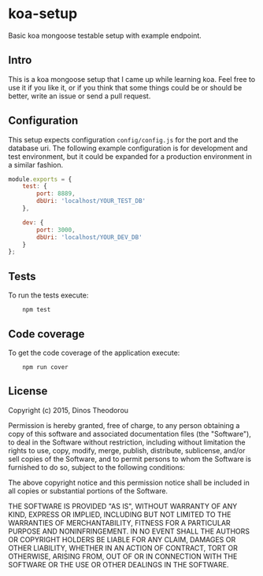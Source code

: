 # koa-setup
Basic koa mongoose testable setup with example endpoint.

## Intro
This is a koa mongoose setup that I came up while learning koa. Feel free to use it if you like it, or if you think that some things could be or should be better, write an issue or send a pull request.

## Configuration
This setup expects configuration `config/config.js` for the port and the database uri. The following example configuration is for development and test environment, but it could be expanded for a production environment in a similar fashion.

```js
module.exports = {
    test: {
        port: 8889,
        dbUri: 'localhost/YOUR_TEST_DB'
    },

    dev: {
        port: 3000,
        dbUri: 'localhost/YOUR_DEV_DB'
    }
};
```

## Tests
To run the tests execute:
```
    npm test
```

## Code coverage
To get the code coverage of the application execute:
```
    npm run cover
```

## License

Copyright (c) 2015, Dinos Theodorou

Permission is hereby granted, free of charge, to any person obtaining a copy of this software and associated documentation files (the "Software"), to deal in the Software without restriction, including without limitation the rights to use, copy, modify, merge, publish, distribute, sublicense, and/or sell copies of the Software, and to permit persons to whom the Software is furnished to do so, subject to the following conditions:

The above copyright notice and this permission notice shall be included in all copies or substantial portions of the Software.

THE SOFTWARE IS PROVIDED "AS IS", WITHOUT WARRANTY OF ANY KIND, EXPRESS OR IMPLIED, INCLUDING BUT NOT LIMITED TO THE WARRANTIES OF MERCHANTABILITY, FITNESS FOR A PARTICULAR PURPOSE AND NONINFRINGEMENT. IN NO EVENT SHALL THE AUTHORS OR COPYRIGHT HOLDERS BE LIABLE FOR ANY CLAIM, DAMAGES OR OTHER LIABILITY, WHETHER IN AN ACTION OF CONTRACT, TORT OR OTHERWISE, ARISING FROM, OUT OF OR IN CONNECTION WITH THE SOFTWARE OR THE USE OR OTHER DEALINGS IN THE SOFTWARE.
